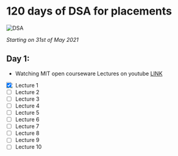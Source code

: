 # 120 days of DSA for placements

![DSA](https://bit.ly/2R972qN)

*Starting on 31st of May 2021* 
## Day 1:
- Watching MIT open courseware Lectures on youtube [LINK](https://www.youtube.com/playlist?list=PLUl4u3cNGP61Oq3tWYp6V_F-5jb5L2iHb)
  
<img align='left' src='https://bit.ly/2Tw9yZ7'>

* [x] Lecture 1
* [ ] Lecture 2
* [ ] Lecture 3
* [ ] Lecture 4
* [ ] Lecture 5
* [ ] Lecture 6
* [ ] Lecture 7
* [ ] Lecture 8
* [ ] Lecture 9
* [ ] Lecture 10